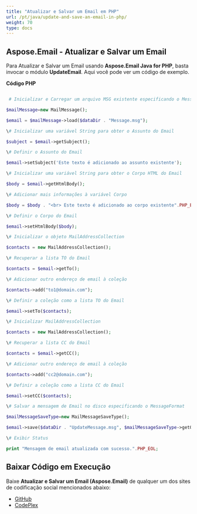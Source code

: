```yaml
---
title: "Atualizar e Salvar um Email em PHP"
url: /pt/java/update-and-save-an-email-in-php/
weight: 70
type: docs
---
```


## **Aspose.Email - Atualizar e Salvar um Email**
Para Atualizar e Salvar um Email usando **Aspose.Email Java for PHP**, basta invocar o módulo **UpdateEmail**. Aqui você pode ver um código de exemplo.

**Código PHP**

``` php

 # Inicializar e Carregar um arquivo MSG existente especificando o MessageFormat

$mailMessage=new MailMessage();

$email = $mailMessage->load($dataDir . "Message.msg");

\# Inicializar uma variável String para obter o Assunto do Email

$subject = $email->getSubject();

\# Definir o Assunto do Email

$email->setSubject('Este texto é adicionado ao assunto existente');

\# Inicializar uma variável String para obter o Corpo HTML do Email

$body = $email->getHtmlBody();

\# Adicionar mais informações à variável Corpo

$body = $body . "<br> Este texto é adicionado ao corpo existente".PHP_EOL;

\# Definir o Corpo do Email

$email->setHtmlBody($body);

\# Inicializar o objeto MailAddressCollection

$contacts = new MailAddressCollection();

\# Recuperar a lista TO do Email

$contacts = $email->getTo();

\# Adicionar outro endereço de email à coleção

$contacts->add("to1@domain.com");

\# Definir a coleção como a lista TO do Email

$email->setTo($contacts);

\# Inicializar MailAddressCollection

$contacts = new MailAddressCollection();

\# Recuperar a lista CC do Email

$contacts = $email->getCC();

\# Adicionar outro endereço de email à coleção

$contacts->add("cc2@domain.com");

\# Definir a coleção como a lista CC do Email

$email->setCC($contacts);

\# Salvar a mensagem de Email no disco especificando o MessageFormat

$mailMessageSaveType=new MailMessageSaveType();

$email->save($dataDir . "UpdateMessage.msg", $mailMessageSaveType->getOutlookMessageFormat());

\# Exibir Status

print "Mensagem de email atualizada com sucesso.".PHP_EOL;

```
## **Baixar Código em Execução**
Baixe **Atualizar e Salvar um Email (Aspose.Email)** de qualquer um dos sites de codificação social mencionados abaixo:

- [GitHub](https://github.com/aspose-email/Aspose.Email-for-Java/blob/master/Plugins/Aspose_Email_Java_for_PHP/src/aspose/email/ProgrammingEmail/UpdateEmail.php)
- [CodePlex](https://archive.codeplex.com/?p=asposeemailjavaphp#src/aspose/email/ProgrammingEmail/UpdateEmail.php)